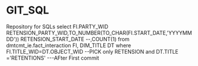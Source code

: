 # GIT_SQL
Repository for SQLs
select 
FI.PARTY_WID RETENSION_PARTY_WID,TO_NUMBER(TO_CHAR(FI.START_DATE,'YYYYMMDD')) RETENSION_START_DATE
--,COUNT(1)
from 
dmtcmt_ie.fact_interaction FI,
DIM_TITLE DT
where
FI.TITLE_WID=DT.OBJECT_WID
--PICK only RETENSION
and DT.TITLE ='RETENTIONS'
---AFter First commit
